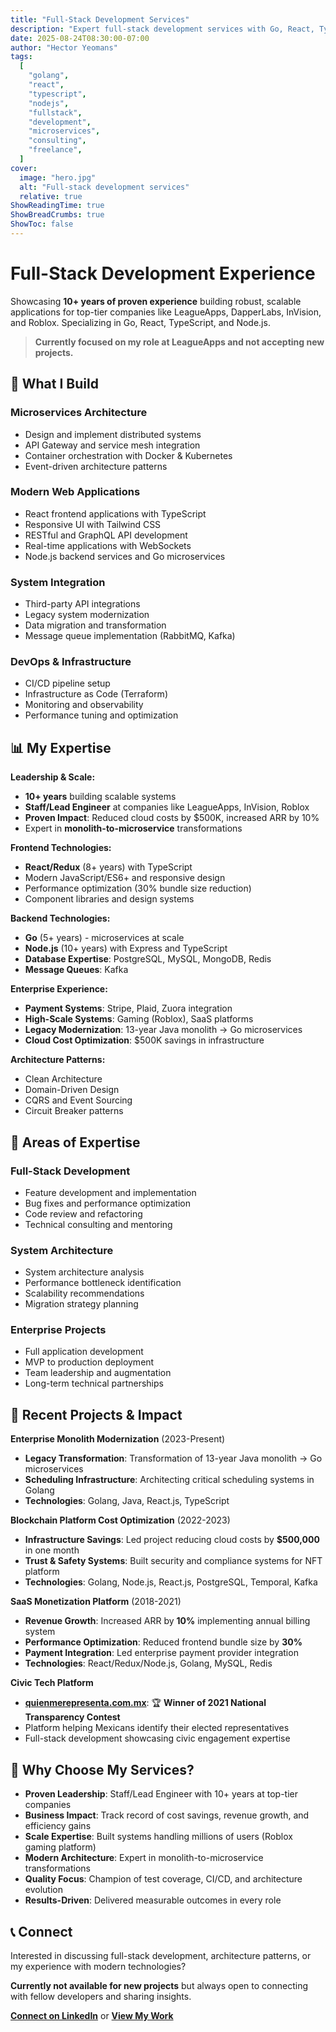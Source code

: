 ```yaml
---
title: "Full-Stack Development Services"
description: "Expert full-stack development services with Go, React, TypeScript, Node.js for scalable, modern applications"
date: 2025-08-24T08:30:00-07:00
author: "Hector Yeomans"
tags:
  [
    "golang",
    "react",
    "typescript",
    "nodejs",
    "fullstack",
    "development",
    "microservices",
    "consulting",
    "freelance",
  ]
cover:
  image: "hero.jpg"
  alt: "Full-stack development services"
  relative: true
ShowReadingTime: true
ShowBreadCrumbs: true
ShowToc: false
---
```


# Full-Stack Development Experience

Showcasing **10+ years of proven experience** building robust, scalable applications for top-tier companies like LeagueApps, DapperLabs, InVision, and Roblox. Specializing in Go, React, TypeScript, and Node.js.

> **Currently focused on my role at LeagueApps and not accepting new projects.**

## 🔧 What I Build

### Microservices Architecture

- Design and implement distributed systems
- API Gateway and service mesh integration
- Container orchestration with Docker & Kubernetes
- Event-driven architecture patterns

### Modern Web Applications

- React frontend applications with TypeScript
- Responsive UI with Tailwind CSS
- RESTful and GraphQL API development
- Real-time applications with WebSockets
- Node.js backend services and Go microservices

### System Integration

- Third-party API integrations
- Legacy system modernization
- Data migration and transformation
- Message queue implementation (RabbitMQ, Kafka)

### DevOps & Infrastructure

- CI/CD pipeline setup
- Infrastructure as Code (Terraform)
- Monitoring and observability
- Performance tuning and optimization

## 📊 My Expertise

**Leadership & Scale:**

- **10+ years** building scalable systems
- **Staff/Lead Engineer** at companies like LeagueApps, InVision, Roblox
- **Proven Impact**: Reduced cloud costs by $500K, increased ARR by 10%
- Expert in **monolith-to-microservice** transformations

**Frontend Technologies:**

- **React/Redux** (8+ years) with TypeScript
- Modern JavaScript/ES6+ and responsive design
- Performance optimization (30% bundle size reduction)
- Component libraries and design systems

**Backend Technologies:**

- **Go** (5+ years) - microservices at scale
- **Node.js** (10+ years) with Express and TypeScript
- **Database Expertise**: PostgreSQL, MySQL, MongoDB, Redis
- **Message Queues**: Kafka

**Enterprise Experience:**

- **Payment Systems**: Stripe, Plaid, Zuora integration
- **High-Scale Systems**: Gaming (Roblox), SaaS platforms
- **Legacy Modernization**: 13-year Java monolith → Go microservices
- **Cloud Cost Optimization**: $500K savings in infrastructure

**Architecture Patterns:**

- Clean Architecture
- Domain-Driven Design
- CQRS and Event Sourcing
- Circuit Breaker patterns

## 💼 Areas of Expertise

### Full-Stack Development

- Feature development and implementation
- Bug fixes and performance optimization
- Code review and refactoring
- Technical consulting and mentoring

### System Architecture

- System architecture analysis
- Performance bottleneck identification
- Scalability recommendations
- Migration strategy planning

### Enterprise Projects

- Full application development
- MVP to production deployment
- Team leadership and augmentation
- Long-term technical partnerships

## 🎯 Recent Projects & Impact

**Enterprise Monolith Modernization** (2023-Present)

- **Legacy Transformation**: Transformation of 13-year Java monolith → Go microservices
- **Scheduling Infrastructure**: Architecting critical scheduling systems in Golang
- **Technologies**: Golang, Java, React.js, TypeScript

**Blockchain Platform Cost Optimization** (2022-2023)

- **Infrastructure Savings**: Led project reducing cloud costs by **$500,000** in one month
- **Trust & Safety Systems**: Built security and compliance systems for NFT platform
- **Technologies**: Golang, Node.js, React.js, PostgreSQL, Temporal, Kafka

**SaaS Monetization Platform** (2018-2021)

- **Revenue Growth**: Increased ARR by **10%** implementing annual billing system
- **Performance Optimization**: Reduced frontend bundle size by **30%**
- **Payment Integration**: Led enterprise payment provider integration
- **Technologies**: React/Redux/Node.js, Golang, MySQL, Redis

**Civic Tech Platform**

- **[quienmerepresenta.com.mx](https://quienmerepresenta.com.mx/)**: 🏆 **Winner of 2021 National Transparency Contest**
- Platform helping Mexicans identify their elected representatives
- Full-stack development showcasing civic engagement expertise

## 🚀 Why Choose My Services?

- **Proven Leadership**: Staff/Lead Engineer with 10+ years at top-tier companies
- **Business Impact**: Track record of cost savings, revenue growth, and efficiency gains
- **Scale Expertise**: Built systems handling millions of users (Roblox gaming platform)
- **Modern Architecture**: Expert in monolith-to-microservice transformations
- **Quality Focus**: Champion of test coverage, CI/CD, and architecture evolution
- **Results-Driven**: Delivered measurable outcomes in every role

## 📞 Connect

Interested in discussing full-stack development, architecture patterns, or my experience with modern technologies?

**Currently not available for new projects** but always open to connecting with fellow developers and sharing insights.

[**Connect on LinkedIn**](https://www.linkedin.com/in/hector-yeomans) or [**View My Work**](https://github.com/hyeomans)
